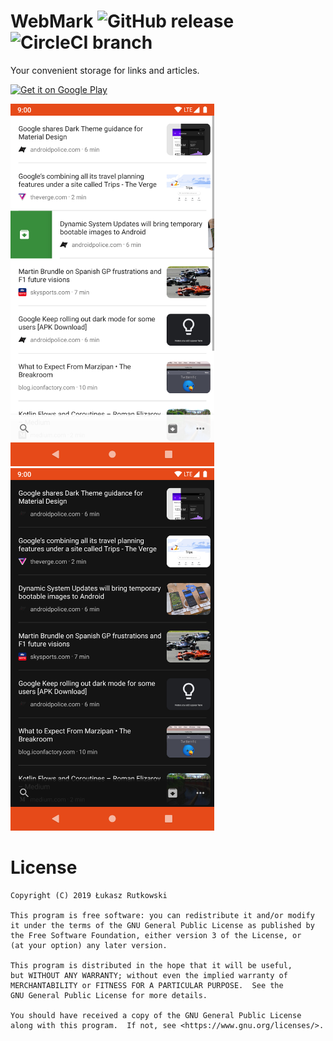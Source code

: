 # WebMark ![GitHub release](https://img.shields.io/github/release/Tunous/WebMark.svg) ![CircleCI branch](https://img.shields.io/circleci/project/github/Tunous/WebMark/master.svg)

Your convenient storage for links and articles.

<a href='https://play.google.com/store/apps/details?id=me.thanel.webmark&pcampaignid=MKT-Other-global-all-co-prtnr-py-PartBadge-Mar2515-1'>
    <img alt='Get it on Google Play' src='https://play.google.com/intl/en/badges/images/generic/en_badge_web_generic.png' width='200' />
</a>

<img alt='App with light theme.' src='art/light-theme.png' height='580' /> <img alt='App with dark theme.' src='art/dark-theme.png' height='580' />

# License

    Copyright (C) 2019 Łukasz Rutkowski

    This program is free software: you can redistribute it and/or modify
    it under the terms of the GNU General Public License as published by
    the Free Software Foundation, either version 3 of the License, or
    (at your option) any later version.

    This program is distributed in the hope that it will be useful,
    but WITHOUT ANY WARRANTY; without even the implied warranty of
    MERCHANTABILITY or FITNESS FOR A PARTICULAR PURPOSE.  See the
    GNU General Public License for more details.

    You should have received a copy of the GNU General Public License
    along with this program.  If not, see <https://www.gnu.org/licenses/>.
